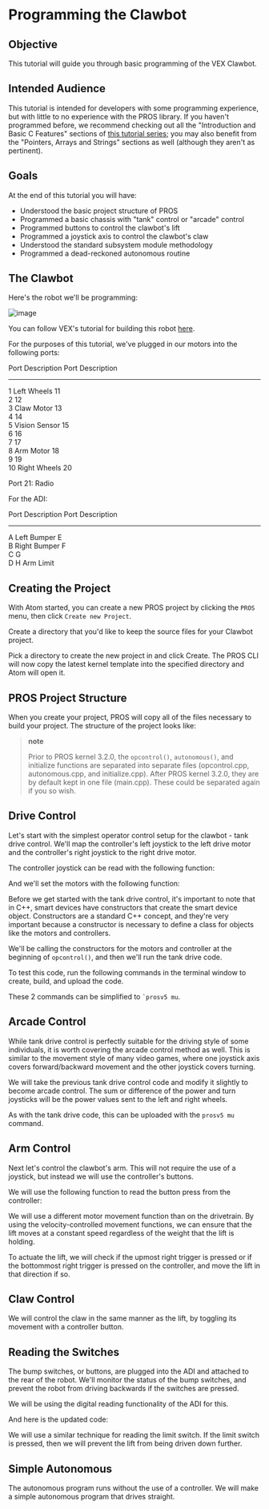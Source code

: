 Programming the Clawbot
=======================

Objective
---------

This tutorial will guide you through basic programming of the VEX
Clawbot.

Intended Audience
-----------------

This tutorial is intended for developers with some programming
experience, but with little to no experience with the PROS library. If
you haven't programmed before, we recommend checking out all the
"Introduction and Basic C Features" sections of [this tutorial
series](http://www.studytonight.com/c/overview-of-c.php); you may also
benefit from the "Pointers, Arrays and Strings" sections as well
(although they aren't as pertinent).

Goals
-----

At the end of this tutorial you will have:

-   Understood the basic project structure of PROS
-   Programmed a basic chassis with "tank" control or "arcade" control
-   Programmed buttons to control the clawbot's lift
-   Programmed a joystick axis to control the clawbot's claw
-   Understood the standard subsystem module methodology
-   Programmed a dead-reckoned autonomous routine

The Clawbot
-----------

Here's the robot we'll be programming:

![image](/images/tuts/clawbot1.jpg)

You can follow VEX's tutorial for building this robot
[here](https://v5beta.vex.com/parent-wrapper.php?id=v5-with-clawbot).

For the purposes of this tutorial, we've plugged in our motors into the
following ports:

  Port      Description       Port      Description
  --------- ----------------- --------- ----------------
  1         Left Wheels       11        
  2                           12        
  3         Claw Motor        13        
  4                           14        
  5         Vision Sensor     15        
  6                           16        
  7                           17        
  8         Arm Motor         18        
  9                           19        
  10        Right Wheels      20        

Port 21: Radio

For the ADI:

  Port      Description       Port      Description
  --------- ----------------- --------- ----------------
  A         Left Bumper       E         
  B         Right Bumper      F         
  C                           G         
  D                           H         Arm Limit

Creating the Project
--------------------

With Atom started, you can create a new PROS project by clicking the
`PROS` menu, then click `Create new Project`.

Create a directory that you'd like to keep the source files for your
Clawbot project.

Pick a directory to create the new project in and click Create. The PROS
CLI will now copy the latest kernel template into the specified
directory and Atom will open it.

PROS Project Structure
----------------------

When you create your project, PROS will copy all of the files necessary
to build your project. The structure of the project looks like:

> **note**
>
> Prior to PROS kernel 3.2.0, the `opcontrol()`, `autonomous()`, and
> initialize functions are separated into separate files (opcontrol.cpp,
> autonomous.cpp, and initialize.cpp). After PROS kernel 3.2.0, they are
> by default kept in one file (main.cpp). These could be separated again
> if you so wish.

Drive Control
-------------

Let's start with the simplest operator control setup for the clawbot -
tank drive control. We'll map the controller's left joystick to the left
drive motor and the controller's right joystick to the right drive
motor.

The controller joystick can be read with the following function:

And we'll set the motors with the following function:

Before we get started with the tank drive control, it's important to
note that in C++, smart devices have constructors that create the smart
device object. Constructors are a standard C++ concept, and they're very
important because a constructor is necessary to define a class for
objects like the motors and controllers.

We'll be calling the constructors for the motors and controller at the
beginning of `opcontrol()`, and then we'll run the tank drive code.

To test this code, run the following commands in the terminal window to
create, build, and upload the code.

These 2 commands can be simplified to `` `prosv5 mu ``.

Arcade Control
--------------

While tank drive control is perfectly suitable for the driving style of
some individuals, it is worth covering the arcade control method as
well. This is similar to the movement style of many video games, where
one joystick axis covers forward/backward movement and the other
joystick covers turning.

We will take the previous tank drive control code and modify it slightly
to become arcade control. The sum or difference of the power and turn
joysticks will be the power values sent to the left and right wheels.

As with the tank drive code, this can be uploaded with the `prosv5 mu`
command.

Arm Control
-----------

Next let's control the clawbot's arm. This will not require the use of a
joystick, but instead we will use the controller's buttons.

We will use the following function to read the button press from the
controller:

We will use a different motor movement function than on the drivetrain.
By using the velocity-controlled movement functions, we can ensure that
the lift moves at a constant speed regardless of the weight that the
lift is holding.

To actuate the lift, we will check if the upmost right trigger is
pressed or if the bottommost right trigger is pressed on the controller,
and move the lift in that direction if so.

Claw Control
------------

We will control the claw in the same manner as the lift, by toggling its
movement with a controller button.

Reading the Switches
--------------------

The bump switches, or buttons, are plugged into the ADI and attached to
the rear of the robot. We'll monitor the status of the bump switches,
and prevent the robot from driving backwards if the switches are
pressed.

We will be using the digital reading functionality of the ADI for this.

And here is the updated code:

We will use a similar technique for reading the limit switch. If the
limit switch is pressed, then we will prevent the lift from being driven
down further.

Simple Autonomous
-----------------

The autonomous program runs without the use of a controller. We will
make a simple autonomous program that drives straight.
